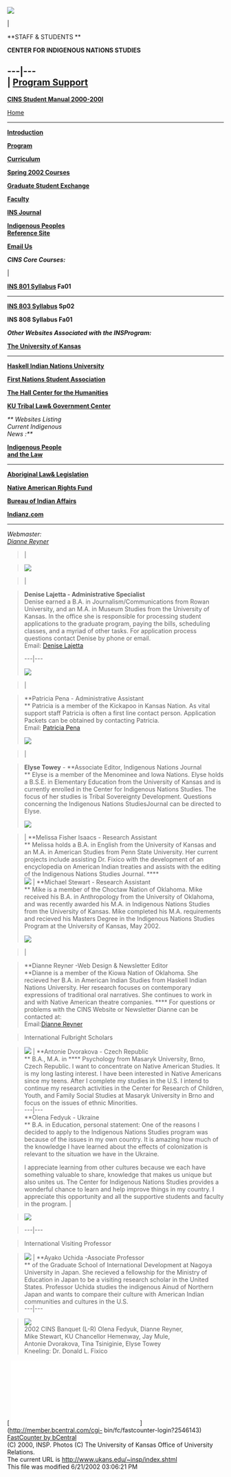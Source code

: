

_![](world.jpg)_

|

**STAFF & STUDENTS **

**CENTER FOR INDIGENOUS NATIONS STUDIES**  
  
---|---  
| [Program Support](Donations.htm)  
---  
  
**[CINS Student Manual 2000-200l](manual1.htm)**  
  
[Home](index.shtml)  
  
---  
  
**[Introduction](introduction.shtml)**  
  
**[Program](program.shtml)**  
  
**[Curriculum](curriculum.shtml)**  
  
**[Spring 2002 Courses](spring01.htm)**  
  
**[Graduate Student Exchange](gradexchange.shtml)**  
  
**[Faculty](faculty.shtml)**  
  
**[INS Journal](journal3.html)**  
  
**[Indigenous Peoples](referencesite.html)  
[Reference Site](referencesite.html)**  
  
**[Email Us](mailto:insp@raven.cc.ukans.edu)**

_**CINS Core Courses:**_

|

**[INS 801 Syllabus](Syl801.htm) Fa01**  
  
---  
  
**[INS 803 Syllabus](sp01ins803.htm) Sp02**  
  
**INS 808 Syllabus Fa01**  
  
_**Other Websites Associated with the INSProgram:**_  
  

**[The University of Kansas](http://www.ukans.edu)**  
  
---  
  
**[Haskell Indian Nations University](http://www.haskell.edu)**  
  
**[First Nations Student Association](http://www.ukans.edu/%7Enimma)**  
  
[**The Hall Center for the Humanities**](http://www.hallcenter.ku.edu)  
  
**[KU Tribal Law& Government Center](http://www.law.ukans.edu/triballaw.htm)**  
  
_** Websites Listing  
Current Indigenous  
News :**_

[**Indigenous People  
and the Law**](http://www.kennett.co.nz/law/indigenous)  
  
---  
  
**[Aboriginal Law&
Legislation](http://www.bloorstreet.com/300block/ablawleg.htm)**  
  
**[Native American Rights Fund](http://www.narf.org)**  
  
**[Bureau of Indian Affairs](http://www.doi.gov/bureau-indian-affairs.html)**  
  
**[Indianz.com](http://www.indianz.com)**  
  




* * *

_Webmaster:  
[Dianne Reyner](mailto:dreyner@ku.edu)_

>  
>

> |

>

> ![](denise1.jpg)

>

> |

>

> **Denise Lajetta - Administrative Specialist**  
>  Denise earned a B.A. in Journalism/Communications from Rowan University,
and an M.A. in Museum Studies from the University of Kansas. In the office she
is responsible for processing student applications to the graduate program,
paying the bills, scheduling classes, and a myriad of other tasks. For
application process questions contact Denise by phone or email.  
>  Email: [Denise Lajetta](mailto:lajetta@ku.edu)  
>  
> ---|---  
>  
> ![](patricia.jpg)

>

> |

>

> **Patricia Pena - Administrative Assistant  
>  ** Patricia is a member of the Kickapoo in Kansas Nation. As vital support
staff Patricia is often a first line contact person. Application Packets can
be obtained by contacting Patricia.  
>  Email: [Patricia Pena](mailto:ppena@ku.edu)  
>  
> ![](elyse.jpg)

>

> |

>

> **Elyse Towey** \- **Associate Editor, Indigenous Nations Journal  
>  ** Elyse is a member of the Menominee and Iowa Nations. Elyse holds a
B.S.E. in Elementary Education from the University of Kansas and is currently
enrolled in the Center for Indigenous Nations Studies. The focus of her
studies is Tribal Sovereignty Development. Questions concerning the Indigenous
Nations StudiesJournal can be directed to Elyse.  
>  
> ![](melissa.jpg)

>

> | **Melissa Fisher Isaacs - Research Assistant  
>  ** Melissa holds a B.A. in English from the University of Kansas and an
M.A. in American Studies from Penn State University. Her current projects
include assisting Dr. Fixico with the development of an encyclopedia on
American Indian treaties and assists with the editing of the Indigenous
Nations Studies Journal. ****  
> ![](mstewart.jpg) | **Michael Stewart - Research Assistant  
>  ** Mike is a member of the Choctaw Nation of Oklahoma. Mike received his
B.A. in Anthropology from the University of Oklahoma, and was recently awarded
his M.A. in Indigenous Nations Studies from the University of Kansas. Mike
completed his M.A. requirements and recieved his Masters Degree in the
Indigenous Nations Studies Program at the University of Kansas, May 2002.  
>  
> ![](dianne.jpg)

>

> |

>

> **Dianne Reyner -Web Design & Newsletter Editor  
>  **Dianne is a member of the Kiowa Nation of Oklahoma. She recieved her B.A.
in American Indian Studies from Haskell Indian Nations University. Her
research focuses on contemporary expressions of traditional oral narratives.
She continues to work in and with Native American theatre companies. **** For
questions or problems with the CINS Website or Newsletter Dianne can be
contacted at:  
>  Email:[Dianne Reyner](mailto:dreyner@ku.edu)  
>

>

>  
>  
>  
>  International Fulbright Scholars

>

> ![](antonie.jpg) | **Antonie Dvorakova - Czech Republic  
>  ** B.A., M.A. in **** Psychology from Masaryk University, Brno, Czech
Republic. I want to concentrate on Native American Studies. It is my long
lasting interest. I have been interested in Native Americans since my teens.
After I complete my studies in the U.S. I intend to continue my research
activities in the Center for Research of Children, Youth, and Family Social
Studies at Masaryk University in Brno and focus on the issues of ethnic
Minorities.  
> ---|---  
> **Olena Fedyuk - Ukraine  
>  ** B.A. in Education, personal statement: One of the reasons I decided to
apply to the Indigenous Nations Studies program was because of the issues in
my own country. It is amazing how much of the knowledge I have learned about
the effects of colonization is relevant to the situation we have in the
Ukraine.  
>  
>  I appreciate learning from other cultures because we each have something
valuable to share, knowledge that makes us unique but also unites us. The
Center for Indigenous Nations Studies provides a wonderful chance to learn and
help improve things in my country. I appreciate this opportunity and all the
supportive students and faculty in the program.  |

>

> ![](olena.jpg)

>

>  
>  
> ---|---  
>  
>  
>

> International Visiting Professor

>

> ![](ayako.jpg) | **Ayako Uchida -Associate Professor  
>  ** of the Graduate School of International Development at Nagoya University
in Japan. She recieved a fellowship for the Ministry of Education in Japan to
be a visiting research scholar in the United States. Professor Uchida studies
the indigenous Ainud of Northern Japan and wants to compare their culture with
American Indian communities and cultures in the U.S.  
> ---|---  
>  
>  
>

>  
>  ![](gpChanc.jpg)  
>  2002 CINS Banquet (L-R) Olena Fedyuk, Dianne Reyner,  
>  Mike Stewart, KU Chancellor Hemenway, Jay Mule,  
>  Antonie Dvorakova, Tina Tsiniginie, Elyse Towey  
>  Kneeling: Dr. Donald L. Fixico  
  
[ ![](counter/count-visit.html)](http://member.bcentral.com/cgi-
bin/fc/fastcounter-login?2546143)  
[FastCounter by bCentral](http://fastcounter.bcentral.com/fc-join)  
(C) 2000, INSP. Photos (C) The University of Kansas Office of University
Relations.  
The current URL is http://www.ukans.edu/~insp/index.shtml  
This file was modified 6/21/2002 03:06:21 PM

